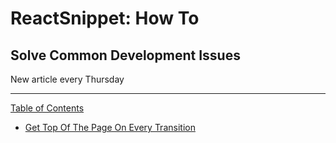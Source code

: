 # ReactSnippet: How To

## Solve Common Development Issues

New article every Thursday

-----

[Table of Contents](toc.md)

* [Get Top Of The Page On Every Transition](task1/README.md)
